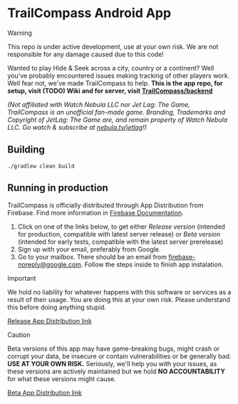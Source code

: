 # TrailCompass Android App

> [!WARNING]
> This repo is under active development, use at your own risk. We are not responsible for any damage caused due to this code!

Wanted to play Hide & Seek across a city, country or a continent? Well you've probably encountered issues making
tracking of other players work. Well fear not, we've made TrailCompass to help. **This is the app repo, for setup,
visit (TODO) Wiki and for server, visit [TrailCompass/backend](https://github.com/TrailCompass/backend)**

*(Not affiliated with Watch Nebula LLC nor Jet Lag: The Game, TrailCompass is an unofficial fan-made game. Branding, Trademarks and Copyright of JetLag: The Game are, and remain property of Watch Nebula LLC. Go watch & subscribe at [nebula.tv/jetlag](https://nebula.tv/jetlag)!)*

## Building

`./gradlew clean build`

## Running in production

TrailCompass is officially distributed through App Distribution from Firebase. Find more information in [Firebase Documentation](https://firebase.google.com/docs/app-distribution/get-set-up-as-a-tester?platform=android).

1. Click on one of the links below, to get either *Release version* (intended for production, compatible with latest server release) or *Beta version* (intended for early tests, compatible with the latest server prerelease) 
2. Sign up with your email, preferably from Google.
3. Go to your mailbox. There should be an email from firebase-noreply@google.com. Follow the steps inside to finish app instalation.

> [!IMPORTANT]
> We hold no liability for whatever happens with this software or services as a result of their usage. You are doing this at your own risk. Please understand this before doing anything stupid.

[Release App Distribution link](https://appdistribution.firebase.dev/i/e45a4daddc415d7e)

> [!CAUTION]
> Beta versions of this app may have game-breaking bugs, might crash or corrupt your data, be insecure or contain vulnerabilities or be generally bad. **USE AT YOUR OWN RISK.** Seriously, we'll help you with your issues, as these versions are actively maintained but we hold **NO ACCOUNTABILITY** for what these versions might cause.

[Beta App Distribution link](https://appdistribution.firebase.dev/i/42a2333a971881c8)
